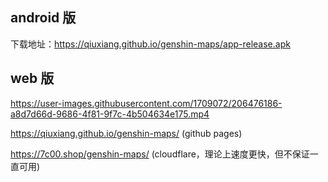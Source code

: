 ## android 版

下载地址：https://qiuxiang.github.io/genshin-maps/app-release.apk

## web 版

https://user-images.githubusercontent.com/1709072/206476186-a8d7d66d-9686-4f81-9f7c-4b504634e175.mp4

https://qiuxiang.github.io/genshin-maps/ (github pages)

https://7c00.shop/genshin-maps/ (cloudflare，理论上速度更快，但不保证一直可用)
